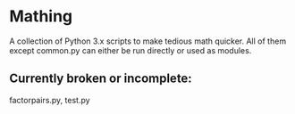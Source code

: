 # Mathing
A collection of Python 3.x scripts to make tedious math quicker.
All of them except common.py can either be run directly or used as modules.

## Currently broken or incomplete:
factorpairs.py, test.py
